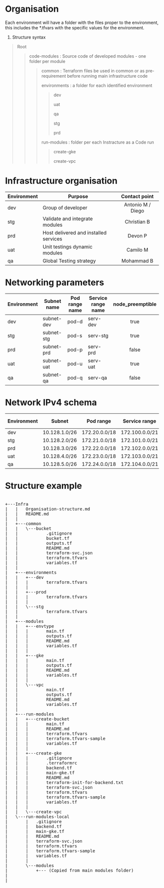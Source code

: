 
# Organisation

Each environment will have a folder with the files proper to the environment, this includes the *.tfvars with the specific values for the environment.


1. Structure syntax

>Root
>>code-modules : Source code of developed modules - one folder per module
>>>common : Terraform files be used in common or as pre-requirement before running main infrastructure code 
>>>
>>>environments : a folder for each identified environment
>>>>dev
>>>>
>>>>uat
>>>>
>>>>qa
>>>>
>>>>stg
>>>>
>>>>prd
>>>>
>>>run-modules : folder per each Instracture as a Code run
>>>>create-gke
>>>>
>>>>create-vpc

# Infrastructure organisation

| Environment | Purpose | Contact point |
|------|-----------------|:--------:|
| dev | Group of developer | Antonio M / Diego |
| stg | Validate and integrate modules | Christian B |
| prd | Host delivered and installed services | Devon P |
| uat | Unit testings dynamic modules | Camilo M |
| qa  | Global Testing strategy | Mohammad B |


# Networking parameters

| Environment | Subnet name | Pod range name | Service range name | node_preemptible |
|------|-------------|------|---------|:--------:|
| dev | subnet-dev | pod-d | serv-dev | true |
| stg | subnet-stg | pod-s | serv-stg | true |
| prd | subnet-prd | pod-p | serv-prd | false |
| uat | subnet-uat | pod-u | serv-uat | true |
| qa  | subnet-qa | pod-q | serv-qa | false |

# Network IPv4 schema

| Environment | Subnet | Pod range | Service range | Kubectl API range |
|------|-------------|------|---------|:--------:|
| dev | 10.128.1.0/26 | 172.20.0.0/18 | 172.100.0.0/21 | 172.16.0.0/28 |
| stg | 10.128.2.0/26 | 172.21.0.0/18 | 172.101.0.0/21 | 172.16.0.16/28 |
| prd | 10.128.3.0/26 | 172.22.0.0/18 | 172.102.0.0/21 | 172.16.0.32/28 |
| uat | 10.128.4.0/26 | 172.23.0.0/18 | 172.103.0.0/21 | 172.16.0.64/28 |
| qa  | 10.128.5.0/26 | 172.24.0.0/18 | 172.104.0.0/21 | 172.16.0.128/28 |

# Structure example

 <pre>
 
+---Infra
|   |   Organisation-structure.md
|   |   README.md
|   |
|   +---common
|   |   \---bucket
|   |           .gitignore
|   |           bucket.tf
|   |           outputs.tf
|   |           README.md
|   |           terraform-svc.json
|   |           terraform.tfvars
|   |           variables.tf
|   |
|   +---environments
|   |   +---dev
|   |   |       terraform.tfvars
|   |   |
|   |   +---prod
|   |   |       terraform.tfvars
|   |   |
|   |   \---stg
|   |           terraform.tfvars
|   |
|   +---modules
|   |   +---envtype
|   |   |       main.tf
|   |   |       outputs.tf
|   |   |       README.md
|   |   |       variables.tf
|   |   |
|   |   +---gke
|   |   |       main.tf
|   |   |       outputs.tf
|   |   |       README.md
|   |   |       variables.tf
|   |   |
|   |   \---vpc
|   |           main.tf
|   |           outputs.tf
|   |           README.md
|   |           variables.tf
|   |
|   +---run-modules
|   |   +---create-bucket
|   |   |       main.tf
|   |   |       README.md
|   |   |       terraform.tfvars
|   |   |       terraform.tfvars-sample
|   |   |       variables.tf
|   |   |
|   |   +---create-gke
|   |   |       .gitignore
|   |   |       .terraformrc
|   |   |       backend.tf
|   |   |       main-gke.tf
|   |   |       README.md
|   |   |       terraform-init-for-backend.txt
|   |   |       terraform-svc.json
|   |   |       terraform.tfvars
|   |   |       terraform.tfvars-sample
|   |   |       variables.tf
|   |   |
|   |   \---create-vpc
|   \---run-modules-local
|       |   .gitignore
|       |   backend.tf
|       |   main-gke.tf
|       |   README.md
|       |   terraform-svc.json
|       |   terraform.tfvars
|       |   terraform.tfvars-sample
|       |   variables.tf
|       |
|       \---modules
|           +--- (Copied from main modules folder) 
|                   
|

</pre> 
    
